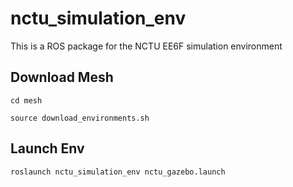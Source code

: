 # nctu_simulation_env
This is a ROS package for the NCTU EE6F simulation environment

## Download Mesh
`cd mesh`

`source download_environments.sh`

## Launch Env
`roslaunch nctu_simulation_env nctu_gazebo.launch`
